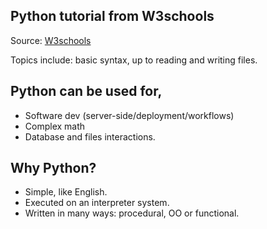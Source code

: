 ## Python tutorial from W3schools

Source: [W3schools](https://www.w3schools.com/python/)

Topics include: basic syntax, up to reading and writing files.

## Python can be used for,
- Software dev (server-side/deployment/workflows)
- Complex math
- Database and files interactions.

## Why Python?
- Simple, like English.
- Executed on an interpreter system.
- Written in many ways: procedural, OO or functional.

